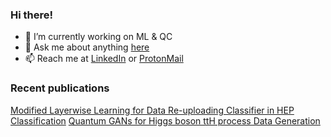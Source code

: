 ### Hi there!


- 🔭 I’m currently working on ML & QC
- 💬 Ask me about anything [here](https://github.com/T0gan/T0gan/issues)
- 📫 Reach me at [LinkedIn](https://www.linkedin.com/in/togan-tlimakhov-514a231b5/) or [ProtonMail](mailto:toghn010@protonmail.ch)

### Recent publications
[Modified Layerwise Learning for Data Re-uploading Classifier in HEP Classification](https://ieeexplore.ieee.org/document/9605291)
[Quantum GANs for Higgs boson ttH process Data Generation](https://zenodo.org/record/5577410#.YaonH9BBxPY)
